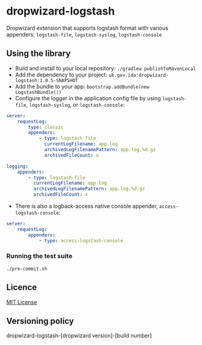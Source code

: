 # dropwizard-logstash

Dropwizard extension that supports logstash format with various appenders: `logstash-file`, `logstash-syslog`, `logstash-console`

## Using the library

* Build and install to your local repository: `./gradlew publishToMavenLocal`
* Add the dependency to your project: `uk.gov.ida:dropwizard-logstash:1.0.5-SNAPSHOT`
* Add the bundle to your app: `bootstrap.addBundle(new LogstashBundle())`
* Configure the logger in the application config file by using `logstash-file`, `logstash-syslog`, or `logstash-console`: 
````yaml
server:
    requestLog:
        type: classic
        appenders:
            - type: logstash-file
              currentLogFilename: app.log
              archivedLogFilenamePattern: app.log.%d.gz
              archivedFileCount: x

logging:
    appenders:
        - type: logstash-file
          currentLogFilename: app.log
          archivedLogFilenamePattern: app.log.%d.gz
          archivedFileCount: x    
````
* There is also a logback-access native console appender, `access-logstash-console`:
````yaml
server:
    requestLog:
        appenders:
            - type: access-logstash-console

````
           

### Running the test suite

`./pre-commit.sh`

## Licence

[MIT License](LICENCE)

## Versioning policy

dropwizard-logstash-[dropwizard version]-[build number]

